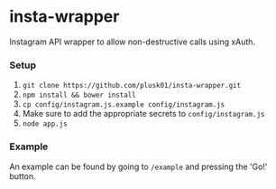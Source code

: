 insta-wrapper
=============

Instagram API wrapper to allow non-destructive calls using xAuth.

### Setup ###

1. `git clone https://github.com/plusk01/insta-wrapper.git`
2. `npm install && bower install`
3. `cp config/instagram.js.example config/instagram.js`
4. Make sure to add the appropriate secrets to `config/instagram.js`
5. `node app.js`

### Example ###

An example can be found by going to `/example` and pressing the 'Go!' button.